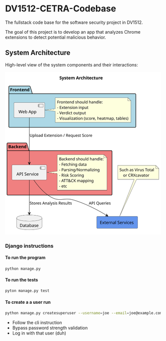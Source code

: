 # DV1512-CETRA-Codebase

The fullstack code base for the software security project in DV1512.

The goal of this project is to develop an app that analyzes Chrome extensions to detect potential malicious behavior.

## System Architecture
High-level view of the system components and their interactions:

![System Architecture](docs/diagrams/architecture.svg)


### Django instructions 

#### To run the program 
```
python manage.py 
```

#### To run the tests 
``` bash
pyton manage.py test
```

#### To create a a user run 
``` bash
python manage.py createsuperuser --username=joe --email=joe@example.com
```

- Follow the cli instruction
- Bypass password strength validation
- Log in with that user (duh)


